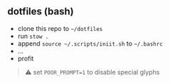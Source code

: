 ## dotfiles (bash)

* clone this repo to `~/dotfiles`
* run `stow .`
* append `source ~/.scripts/iniit.sh` to `~/.bashrc`
* ...
* profit

> ⚠️ set `POOR_PROMPT=1` to disable special glyphs